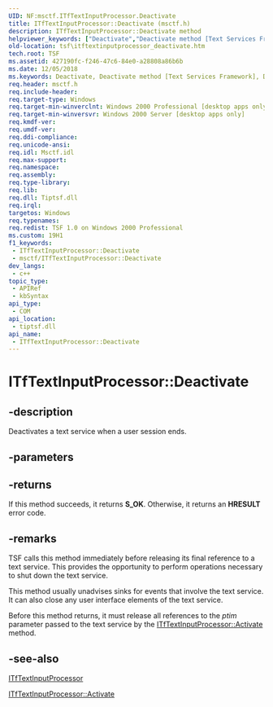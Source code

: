 ```yaml
---
UID: NF:msctf.ITfTextInputProcessor.Deactivate
title: ITfTextInputProcessor::Deactivate (msctf.h)
description: ITfTextInputProcessor::Deactivate method
helpviewer_keywords: ["Deactivate","Deactivate method [Text Services Framework]","Deactivate method [Text Services Framework]","ITfTextInputProcessor interface","ITfTextInputProcessor interface [Text Services Framework]","Deactivate method","ITfTextInputProcessor.Deactivate","ITfTextInputProcessor::Deactivate","_tsf_itftextinputprocessor_deactivate_ref","msctf/ITfTextInputProcessor::Deactivate","tsf.itftextinputprocessor_deactivate"]
old-location: tsf\itftextinputprocessor_deactivate.htm
tech.root: TSF
ms.assetid: 427190fc-f246-47c6-84e0-a28808a86b6b
ms.date: 12/05/2018
ms.keywords: Deactivate, Deactivate method [Text Services Framework], Deactivate method [Text Services Framework],ITfTextInputProcessor interface, ITfTextInputProcessor interface [Text Services Framework],Deactivate method, ITfTextInputProcessor.Deactivate, ITfTextInputProcessor::Deactivate, _tsf_itftextinputprocessor_deactivate_ref, msctf/ITfTextInputProcessor::Deactivate, tsf.itftextinputprocessor_deactivate
req.header: msctf.h
req.include-header: 
req.target-type: Windows
req.target-min-winverclnt: Windows 2000 Professional [desktop apps only]
req.target-min-winversvr: Windows 2000 Server [desktop apps only]
req.kmdf-ver: 
req.umdf-ver: 
req.ddi-compliance: 
req.unicode-ansi: 
req.idl: Msctf.idl
req.max-support: 
req.namespace: 
req.assembly: 
req.type-library: 
req.lib: 
req.dll: Tiptsf.dll
req.irql: 
targetos: Windows
req.typenames: 
req.redist: TSF 1.0 on Windows 2000 Professional
ms.custom: 19H1
f1_keywords:
 - ITfTextInputProcessor::Deactivate
 - msctf/ITfTextInputProcessor::Deactivate
dev_langs:
 - c++
topic_type:
 - APIRef
 - kbSyntax
api_type:
 - COM
api_location:
 - tiptsf.dll
api_name:
 - ITfTextInputProcessor::Deactivate
---
```


# ITfTextInputProcessor::Deactivate


## -description

Deactivates a text service when a user session ends.

## -parameters

## -returns

If this method succeeds, it returns <b xmlns:loc="http://microsoft.com/wdcml/l10n">S_OK</b>. Otherwise, it returns an <b xmlns:loc="http://microsoft.com/wdcml/l10n">HRESULT</b> error code.

## -remarks

TSF calls this method immediately before releasing its final reference to a text service. This provides the opportunity to perform operations necessary to shut down the text service.

This method usually unadvises sinks for events that involve the text service. It can also close any user interface elements of the text service.

Before this method returns, it must release all references to the <i>ptim</i> parameter passed to the text service by the <a href="/windows/desktop/api/msctf/nf-msctf-itftextinputprocessor-activate">ITfTextInputProcessor::Activate</a> method.

## -see-also

<a href="/windows/desktop/api/msctf/nn-msctf-itftextinputprocessor">ITfTextInputProcessor
      </a>



<a href="/windows/desktop/api/msctf/nf-msctf-itftextinputprocessor-activate">ITfTextInputProcessor::Activate
      </a>

